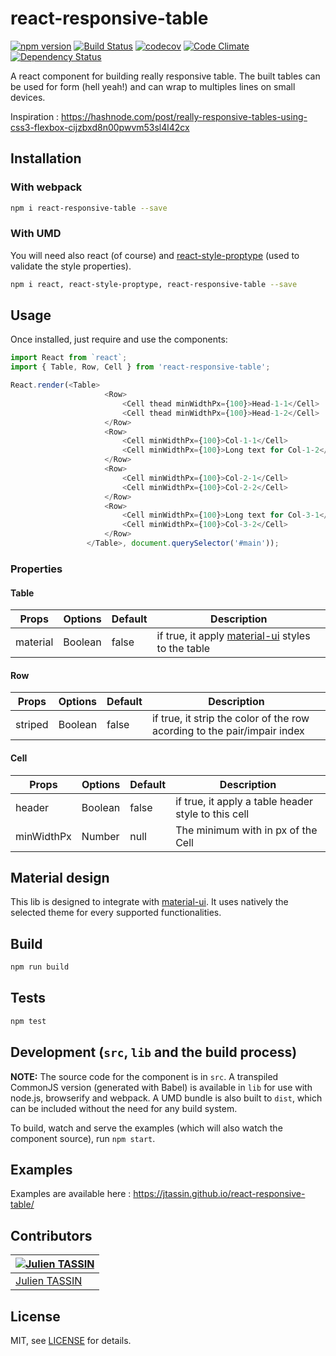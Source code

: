 # react-responsive-table
[![npm version](https://badge.fury.io/js/react-responsive-table.svg)](https://badge.fury.io/js/react-responsive-table) 
[![Build Status](https://travis-ci.org/jtassin/react-responsive-table.svg?branch=master)](https://travis-ci.org/jtassin/react-responsive-table)
[![codecov](https://codecov.io/gh/jtassin/react-responsive-table/branch/master/graph/badge.svg)](https://codecov.io/gh/jtassin/react-responsive-table)
[![Code Climate](https://codeclimate.com/github/jtassin/react-responsive-table/badges/gpa.svg)](https://codeclimate.com/github/jtassin/react-responsive-table)
[![Dependency Status](https://www.versioneye.com/user/projects/57b4cdc22236f4002b96697b/badge.png)](https://www.versioneye.com/user/projects/57b4cdc22236f4002b96697b)


A react component for building really responsive table.
The built tables can be used for form (hell yeah!) and can wrap to multiples lines on small devices.

Inspiration : https://hashnode.com/post/really-responsive-tables-using-css3-flexbox-cijzbxd8n00pwvm53sl4l42cx

## Installation

### With webpack
```sh
npm i react-responsive-table --save
```

### With UMD

You will need also react (of course) and [react-style-proptype](https://github.com/brigand/react-style-proptype) (used to validate the style properties).
```sh
npm i react, react-style-proptype, react-responsive-table --save
```

## Usage
Once installed, just require and use the components:
```javascript
import React from `react`;
import { Table, Row, Cell } from 'react-responsive-table';

React.render(<Table>
                     <Row>
                         <Cell thead minWidthPx={100}>Head-1-1</Cell>
                         <Cell thead minWidthPx={100}>Head-1-2</Cell>
                     </Row>
                     <Row>
                         <Cell minWidthPx={100}>Col-1-1</Cell>
                         <Cell minWidthPx={100}>Long text for Col-1-2</Cell>
                     </Row>
                     <Row>
                         <Cell minWidthPx={100}>Col-2-1</Cell>
                         <Cell minWidthPx={100}>Col-2-2</Cell>
                     </Row>
                     <Row>
                         <Cell minWidthPx={100}>Long text for Col-3-1</Cell>
                         <Cell minWidthPx={100}>Col-3-2</Cell>
                     </Row>
                 </Table>, document.querySelector('#main'));
```

### Properties

#### Table
| Props        | Options           | Default  | Description |
| ------------- |-------------| -----| -------- |
| material | Boolean | false | if true, it apply [material-ui](https://github.com/callemall/material-ui) styles to the table|

#### Row
| Props        | Options           | Default  | Description |
| ------------- |-------------| -----| -------- |
| striped | Boolean | false | if true, it strip the color of the row acording to the pair/impair index|

#### Cell
| Props        | Options           | Default  | Description |
| ------------- |-------------| -----| -------- |
| header | Boolean | false | if true, it apply a table header style to this cell|
| minWidthPx | Number | null | The minimum with in px of the Cell|

## Material design

This lib is designed to integrate with [material-ui](https://github.com/callemall/material-ui). 
It uses natively the selected theme for every supported functionalities.

## Build
```sh
npm run build
```

## Tests

```sh
npm test
```

## Development (`src`, `lib` and the build process)

**NOTE:** The source code for the component is in `src`. A transpiled CommonJS version (generated with Babel) is available in `lib` for use with node.js, browserify and webpack. A UMD bundle is also built to `dist`, which can be included without the need for any build system.

To build, watch and serve the examples (which will also watch the component source), run `npm start`. 

## Examples

Examples are available here : https://jtassin.github.io/react-responsive-table/

## Contributors

[![Julien TASSIN](https://avatars0.githubusercontent.com/u/1771191?v=3&s=144)](https://github.com/roylee0704/) |
---|
[Julien TASSIN](https://github.com/jtassin) |

## License

MIT, see [LICENSE](/LICENSE) for details.
